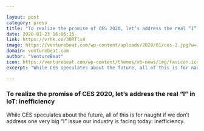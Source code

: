 ```yaml
---

layout: post
category: press
title: "To realize the promise of CES 2020, let’s address the real “I” in IoT: inefficiency"
date: 2020-01-23 16:06:15
link: https://vrhk.co/30RTlx4
image: https://venturebeat.com/wp-content/uploads/2020/01/ces-2.jpg?w=1200&strip=all
domain: venturebeat.com
author: "VentureBeat"
icon: https://venturebeat.com/wp-content/themes/vb-news/img/favicon.ico
excerpt: "While CES speculates about the future, all of this is for naught if we don’t address one very big “I” issue our industry is facing today: inefficiency."

---
```


### To realize the promise of CES 2020, let’s address the real “I” in IoT: inefficiency

While CES speculates about the future, all of this is for naught if we don’t address one very big “I” issue our industry is facing today: inefficiency.